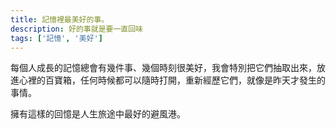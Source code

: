 ```yaml
---
title: 記憶裡最美好的事。
description: 好的事就是要一直回味
tags: ['記憶', '美好']
---
```

每個人成長的記憶總會有幾件事、幾個時刻很美好，我會特別把它們抽取出來，放進心裡的百寶箱，任何時候都可以隨時打開，重新經歷它們，就像是昨天才發生的事情。

擁有這樣的回憶是人生旅途中最好的避風港。

